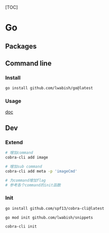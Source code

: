[TOC]

# Go

## Packages

## Command line

### Install

```bash
go install github.com/lwabish/go@latest
```

### Usage

[doc](docs/lwabish.md)

## Dev

### Extend

```bash
# 增加command
cobra-cli add image

# 增加sub command
cobra-cli add meta -p 'imageCmd'

# 为command增加flag
# 参考各个command的init函数
```

### Init

```bash
go install github.com/spf13/cobra-cli@latest

go mod init github.com/lwabish/snippets

cobra-cli init
```
